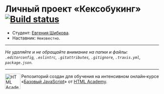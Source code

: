 # Личный проект «Кексобукинг» [![Build status][travis-image]][travis-url]

* Студент: [Евгения Шибкова](https://up.htmlacademy.ru/javascript/11/user/182034).
* Наставник: `Неизвестно`.

---

_Не удаляйте и не обращайте внимание на папки и файлы:_<br>
_`.editorconfig`, `.eslintrc`, `.gitattributes`, `.gitignore`, `.travis.yml`, `package.json`._

---

<a href="https://htmlacademy.ru/intensive/javascript"><img align="left" width="50" height="50" title="HTML Academy" src="https://up.htmlacademy.ru/static/img/intensive/javascript/logo-for-github.svg"></a>

Репозиторий создан для обучения на интенсивном онлайн‑курсе «[Базовый JavaScript](https://htmlacademy.ru/intensive/javascript)» от [HTML Academy](https://htmlacademy.ru).

[travis-image]: https://travis-ci.org/htmlacademy-javascript/182034-keksobooking.svg?branch=master
[travis-url]: https://travis-ci.org/htmlacademy-javascript/182034-keksobooking
